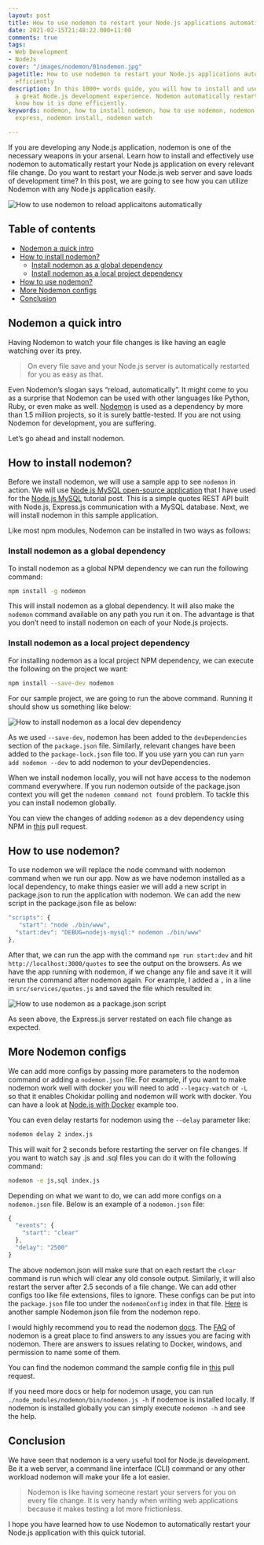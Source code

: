 ```yaml
---
layout: post
title: How to use nodemon to restart your Node.js applications automatically and efficiently
date: 2021-02-15T21:48:22.000+11:00
comments: true
tags:
- Web Development
- NodeJs
cover: "/images/nodemon/01nodemon.jpg"
pagetitle: How to use nodemon to restart your Node.js applications automatically and
  efficiently
description: In this 1000+ words guide, you will how to install and use nodemon for
  a great Node.js development experience. Nodemon automatically restarts your script,
  know how it is done efficiently.
keywords: nodemon, how to install nodemon, how to use nodemon, nodemon config, nodemon
  express, nodemon install, nodemon watch

---
```

If you are developing any Node.js application, nodemon is one of the necessary weapons in your arsenal. Learn how to install and effectively use nodemon to automatically restart your Node.js application on every relevant file change. Do you want to restart your Node.js web server and save loads of development time? In this post, we are going to see how you can utilize Nodemon with any Node.js application easily.

<!-- more -->

<img class="center" loading="lazy" src="/images/nodemon/01nodemon.jpg" title="How to use nodemon to reload applicaitons automatically" alt="How to use nodemon to reload applicaitons automatically">

## Table of contents

* [Nodemon a quick intro](#nodemon-a-quick-intro)
* [How to install nodemon?](#how-to-install-nodemon%3F)
  * [Install nodemon as a global dependency](#install-nodemon-as-a-global-dependency)
  * [Install nodemon as a local project dependency](#install-nodemon-as-a-local-project-dependency)
* [How to use nodemon?](#how-to-use-nodemon%3F)
* [More Nodemon configs](#more-nodemon-configs)
* [Conclusion](#conclusion)

## Nodemon a quick intro

Having Nodemon to watch your file changes is like having an eagle watching over its prey. 

> On every file save and your Node.js server is automatically restarted for you as easy as that.

Even Nodemon’s slogan says “reload, automatically”. It might come to you as a surprise that Nodemon can be used with other languages like Python, Ruby, or even make as well. [Nodemon](https://nodemon.io/) is used as a dependency by more than 1.5 million projects, so it is surely battle-tested. If you are not using Nodemon for development, you are suffering.

Let’s go ahead and install nodemon.

## How to install nodemon?

Before we install nodemon, we will use a sample app to see `nodemon` in action. We will use [Node.js MySQL open-source application](https://github.com/geshan/nodejs-mysql) that I have used for the [Node.js MySQL](/blog/2020/11/nodejs-mysql-tutorial/) tutorial post. This is a simple quotes REST API built with Node.js, Express.js communication with a MySQL database. Next, we will install nodemon in this sample application.

Like most npm modules, Nodemon can be installed in two ways as follows:

### Install nodemon as a global dependency

To install nodemon as a global NPM dependency we can run the following command:

``` bash
npm install -g nodemon
```

This will install nodemon as a global dependency. It will also make the `nodemon` command available on any path you run it on. The advantage is that you don’t need to install nodemon on each of your Node.js projects.

### Install nodemon as a local project dependency

For installing nodemon as a local project NPM dependency,  we can execute the following on the project we want:

``` bash
npm install --save-dev nodemon
```

For our sample project, we are going to run the above command. Running it should show us something like below:

<img class="center" loading="lazy" src="/images/nodemon/02nodemon-install-local.jpg" title="How to install nodemon as a local dev dependency" alt="How to install nodemon as a local dev dependency">

As we used `--save-dev`, nodemon has been added to the `devDependencies` section of the `package.json` file. Similarly, relevant changes have been added to the `package-lock.json` file too. If you use yarn you can run `yarn add nodemon --dev` to add nodemon to your devDependencies. 

When we install nodemon locally, you will not have access to the nodemon command everywhere. If you run nodemon outside of the package.json context you will get the `nodemon command not found` problem. To tackle this you can install nodemon globally.

You can view the changes of adding `nodemon` as a dev dependency using NPM in [this](https://github.com/geshan/nodejs-mysql/pull/8/files) pull request.

## How to use nodemon?

To use nodemon we will replace the node command with nodemon command when we run our app. Now as we have nodemon installed as a local dependency, to make things easier we will add a new script in package.json to run the application with nodemon. We can add the new script in the package.json file as below:

``` js
"scripts": {
   "start": "node ./bin/www",
  "start:dev": "DEBUG=nodejs-mysql:* nodemon ./bin/www" 
},
```

After that, we can run the app with the command `npm run start:dev` and hit `http://localhost:3000/quotes` to see the output on the browsers. As we have the app running with nodemon, if we change any file and save it it will rerun the command after nodemon again. For example, I added a `,` in a line in `src/services/quotes.js` and saved the file which resulted in:

<img class="center" loading="lazy" src="/images/nodemon/03nodemon-run.jpg" title="How to use nodemon as a package.json script" alt="How to use nodemon as a package.json script">
 
As seen above, the Express.js server restated on each file change as expected.

## More Nodemon configs

We can add more configs by passing more parameters to the nodemon command or adding a `nodemon.json` file. For example, if you want to make nodemon work well with docker you will need to add `--legacy-watch` or `-L` so that it enables Chokidar polling and nodemon will work with docker. You can have a look at [Node.js with Docker](/blog/2020/11/nodejs-with-docker/#1.3-add-nodemon-to-monitor-changes-and-reload) example too.

You can even delay restarts for nodemon using the `--delay` parameter like:

```bash
nodemon delay 2 index.js
```

This will wait for 2 seconds before restarting the server on file changes. If you want to watch say .js and .sql files you can do it with the following command:

```bash
nodemon -e js,sql index.js
```

Depending on what we want to do, we can add more configs on a `nodemon.json` file. Below is an example of a `nodemon.json` file:

```js
{
  "events": {
    "start": "clear"
  },
  "delay": "2500"
}
```

The above nodemon.json will make sure that on each restart the `clear` command is run which will clear any old console output. Similarly, it will also restart the server after 2.5 seconds of a file change. We can add other configs too like file extensions, files to ignore. These configs can be put into the `package.json` file too under the `nodemonConfig` index in that file. [Here](https://github.com/remy/nodemon/wiki/Sample-nodemon.json) is another sample Nodemon.json file from the nodemon repo.

I would highly recommend you to read the nodemon [docs](https://github.com/remy/nodemon#nodemon). The [FAQ](https://github.com/remy/nodemon/blob/master/faq.md) of nodemon is a great place to find answers to any issues you are facing with nodemon. There are answers to issues relating to Docker, windows, and permission to name some of them.

You can find the nodemon command the sample config file in [this](https://github.com/geshan/nodejs-mysql/pull/9/files) pull request.

If you need more docs or help for nodemon usage, you can run `./node_modules/nodemon/bin/nodemon.js -h` if nodemoe is installed locally. If nodemon is installed globally you can simply execute `nodemon -h` and see the help.

## Conclusion

We have seen that nodemon is a very useful tool for Node.js development. Be it a web server, a command line interface (CLI) command or any other workload nodemon will make your life a lot easier.

> Nodemon is like having someone restart your servers for you on every file change. It is very handy when writing web applications because it makes testing a lot more frictionless.

I hope you have learned how to use Nodemon to automatically restart your Node.js application with this quick tutorial.
